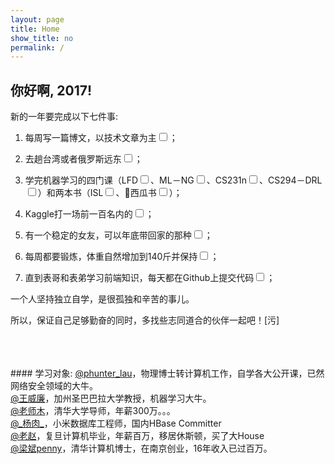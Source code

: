 ```yaml
---
layout: page
title: Home
show_title: no
permalink: /
---
```



## 你好啊, 2017!

新的一年要完成以下七件事:

1. 每周写一篇博文，以技术文章为主<input type="checkbox" />；

2. 去趟台湾或者俄罗斯远东<input type="checkbox" />；

3. 学完机器学习的四门课（LFD<input type="checkbox" />、ML－NG<input type="checkbox" />、CS231n<input type="checkbox" />、CS294－DRL<input type="checkbox" />）和两本书（ISL<input type="checkbox" />、🍉西瓜书<input type="checkbox" />）；

4. Kaggle打一场前一百名内的<input type="checkbox" />；

5. 有一个稳定的女友，可以年底带回家的那种<input type="checkbox" />；

6. 每周都要锻炼，体重自然增加到140斤并保持<input type="checkbox" />；

7. 直到表哥和表弟学习前端知识，每天都在Github上提交代码<input type="checkbox" />；

<p class="WB_text">
一个人坚持独立自学，是很孤独和辛苦的事儿。

所以，保证自己足够勤奋的同时，多找些志同道合的伙伴一起吧！[污]
</p>
<br><br><br>
#### 学习对象:
<a target="_blank" class="W_fb S_txt1" href="http://weibo.com/phunterlau" title="phunter_lau">@phunter_lau</a>，物理博士转计算机工作，自学各大公开课，已然网络安全领域的大牛。 <br>
<a target="_blank" class="W_fb S_txt1" href="http://weibo.com/u/1657470871" title="王威廉">@王威廉</a>，加州圣巴巴拉大学教授，机器学习大牛。 <br>
<a target="_blank" class="W_fb S_txt1" href="http://weibo.com/dr4x" title="老师木">@老师木</a>，清华大学导师，年薪300万。。。 <br>
<a target="_blank" class="W_fb S_txt1" href="http://weibo.com/yangzhe1991" title="_杨肉_">@_杨肉_</a>，小米数据库工程师，国内HBase Committer <br>
<a target="_blank" class="W_fb S_txt1" href="http://weibo.com/jeffz" title="老赵">@老赵</a>，复旦计算机毕业，年薪百万，移居休斯顿，买了大House <br>
<a target="_blank" class="W_fb S_txt1" href="http://weibo.com/pennyliang" title="梁斌penny">@梁斌penny</a>，清华计算机博士，在南京创业，16年收入已过百万。 <br>

